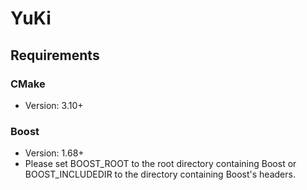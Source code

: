 # YuKi

## Requirements

### CMake
- Version: 3.10+

### Boost
- Version: 1.68+
- Please set BOOST_ROOT to the root directory containing Boost or BOOST_INCLUDEDIR to the directory containing Boost's headers.